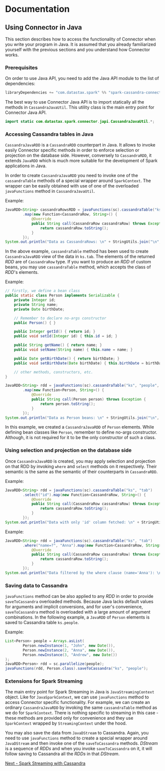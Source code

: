 # Documentation

## Using Connector in Java
This section describes how to access the functionality of Connector when you write your program in Java.
It is assumed that you already familiarized yourself with the previous sections and you understand how 
Connector works.

### Prerequisites 
On order to use Java API, you need to add the Java API module to the list of dependencies:

```scala
libraryDependencies += "com.datastax.spark" %% "spark-cassandra-connector-java" % "1.0.0" withSources() withJavadoc()
```

The best way to use Connector Java API is to import statically all the methods in `CassandraJavaUtil`. 
This utility class is the main entry point for Connector Java API.

```java
import static com.datastax.spark.connector.japi.CassandraJavaUtil.*;
```

### Accessing Cassandra tables in Java
`CassandraJavaRDD` is a `CassandraRDD` counterpart in Java. It allows to invoke easily Connector specific methods
in order to enforce selection or projection on the database side. However, conversely to `CassandraRDD`, it extends
`JavaRDD` which is much more suitable for the development of Spark applications in Java. 

In order to create `CassandraJavaRDD` you need to invoke one of the `cassandraTable` methods of a special 
wrapper around `SparkContext`. The wrapper can be easily obtained with use of one of the overloaded `javaFunctions`
method in `CassandraJavaUtil`. 

Example:

```java
JavaRDD<String> cassandraRowsRDD = javaFunctions(sc).cassandraTable("ks", "tab")
        .map(new Function<CassandraRow, String>() {
            @Override
            public String call(CassandraRow cassandraRow) throws Exception {
                return cassandraRow.toString();
            }
        });
System.out.println("Data as CassandraRows: \n" + StringUtils.join("\n", cassandraRowsRDD.toArray()));
```

In the above example, `cassandraTable` method has been used to create `CassandraJavaRDD` view of the data in `ks.tab`.
The elements of the returned *RDD* are of `CassandraRow` type. If you want to produce an *RDD* of custom beans, you may
use `cassandraTable` method, which accepts the class of *RDD*'s elements.
 
Example:

```java
// firstly, we define a bean class
public static class Person implements Serializable {
    private Integer id;
    private String name;
    private Date birthDate;

    // Remember to declare no-args constructor
    public Person() { }

    public Integer getId() { return id; }
    public void setId(Integer id) { this.id = id; }

    public String getName() { return name; }
    public void setName(String name) { this.name = name; }

    public Date getBirthDate() { return birthDate; }
    public void setBirthDate(Date birthDate) { this.birthDate = birthDate; }

    // other methods, constructors, etc.
}
```

```java
JavaRDD<String> rdd = javaFunctions(sc).cassandraTable("ks", "people", Person.class)
        .map(new Function<Person, String>() {
            @Override
            public String call(Person person) throws Exception {
                return person.toString();
            }
        });
System.out.println("Data as Person beans: \n" + StringUtils.join("\n", rdd.toArray()));
```

In this example, we created a `CassandraJavaRDD` of `Person` elements. While defining bean classes like 
`Person`, remember to define no-args constructor. Although, it is not required for it to be the only constructor 
of such a class.

### Using selection and projection on the database side
Once `CassandraJavaRDD` is created, you may apply selection and projection on that RDD by invoking `where` 
and `select` methods on it respectively. Their semantic is the same as the semantic of their counterparts
in `CassandraRDD`. 

Example:
```java
JavaRDD<String> rdd = javaFunctions(sc).cassandraTable("ks", "tab")
        .select("id").map(new Function<CassandraRow, String>() {
            @Override
            public String call(CassandraRow cassandraRow) throws Exception {
                return cassandraRow.toString();
            }
        });
System.out.println("Data with only 'id' column fetched: \n" + StringUtils.join("\n", rdd.toArray()));
```

Example:
```java
JavaRDD<String> rdd = javaFunctions(sc).cassandraTable("ks", "tab")
        .where("name=?", "Anna").map(new Function<CassandraRow, String>() {
            @Override
            public String call(CassandraRow cassandraRow) throws Exception {
                return cassandraRow.toString();
            }
        });
System.out.println("Data filtered by the where clause (name='Anna'): \n" + StringUtils.join("\n", rdd.toArray()));
```

### Saving data to Cassandra

`javaFunctions` method can be also applied to any *RDD* in order to provide `saveToCassandra` overloaded methods.
Because Java lacks default values for arguments and implicit conversions, and for user's convenience, `saveToCassandra` 
method is overloaded with a large amount of argument combinations. In the following example, a `JavaRDD` of `Person`
elements is saved to Cassandra table `ks.people`. 

Example: 

```java
List<Person> people = Arrays.asList(
        Person.newInstance(1, "John", new Date()),
        Person.newInstance(2, "Anna", new Date()),
        Person.newInstance(3, "Andrew", new Date())
);
JavaRDD<Person> rdd = sc.parallelize(people);
javaFunctions(rdd, Person.class).saveToCassandra("ks", "people");
```

### Extensions for Spark Streaming

The main entry point for Spark Streaming in Java is `JavaStreamingContext` object. Like for `JavaSparkContext`, we 
can use `javaFunctions` method to access Connector specific functionality. For example, we can create an ordinary 
`CassandraJavaRDD` by invoking the same `cassandraTable` method as we do for `SparkContext`. There is nothing specific
to streaming in this case - these methods are provided only for convenience and they use `SparkContext` wrapped by 
`StreamingContext` under the hood. 

You may also save the data from `JavaDStream` to Cassandra. Again, you need to use `javaFunctions` method to create 
a special wrapper around `JavaDStream` and then invoke one of the `saveToCassandra` methods. *DStream* is a sequence
of *RDDs* and when you invoke `saveToCassandra` on it, it will follow saving to Cassandra all the *RDDs* in that *DStream*.

[Next - Spark Streaming with Cassandra](8_streaming.md)
